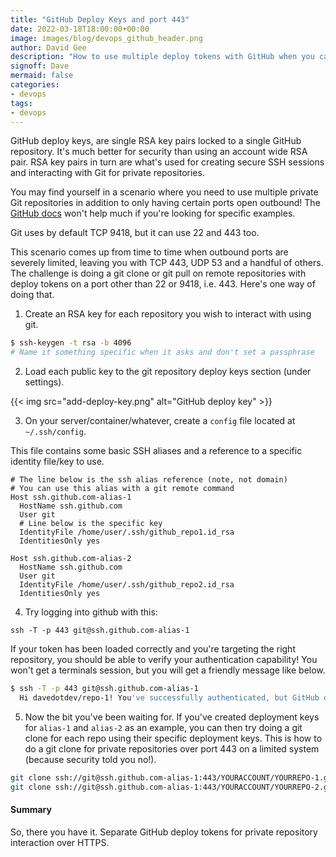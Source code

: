 ```yaml
---
title: "GitHub Deploy Keys and port 443"
date: 2022-03-18T18:00:00+00:00
image: images/blog/devops_github_header.png
author: David Gee
description: "How to use multiple deploy tokens with GitHub when you can only use outbound port 443"
signoff: Dave
mermaid: false
categories: 
- devops
tags:
- devops
---
```

GitHub deploy keys, are single RSA key pairs locked to a single GitHub repository. It's much better for security than using an account wide RSA pair. RSA key pairs in turn are what's used for creating secure SSH sessions and interacting with Git for private repositories.

You may find yourself in a scenario where you need to use multiple private Git repositories in addition to only having certain ports open outbound! The [GitHub docs](https://docs.github.com/en/developers/overview/managing-deploy-keys) won't help much if you're looking for specific examples.

Git uses by default TCP 9418, but it can use 22 and 443 too.

This scenario comes up from time to time when outbound ports are severely limited, leaving you with TCP 443, UDP 53 and a handful of others. The challenge is doing a git clone or git pull on remote repositories with deploy tokens on a port other than 22 or 9418, i.e. 443. Here's one way of doing that.

1.  Create an RSA key for each repository you wish to interact with using git.
```bash
$ ssh-keygen -t rsa -b 4096
# Name it something specific when it asks and don't set a passphrase
```

2.  Load each public key to the git repository deploy keys section (under settings).

{{< img src="add-deploy-key.png" alt="GitHub deploy key" >}}

3.  On your server/container/whatever, create a `config` file located at `~/.ssh/config`.

This file contains some basic SSH aliases and a reference to a specific identity file/key to use.

```plaintext
# The line below is the ssh alias reference (note, not domain)
# You can use this alias with a git remote command
Host ssh.github.com-alias-1
  HostName ssh.github.com
  User git
  # Line below is the specific key
  IdentityFile /home/user/.ssh/github_repo1.id_rsa
  IdentitiesOnly yes

Host ssh.github.com-alias-2
  HostName ssh.github.com
  User git
  IdentityFile /home/user/.ssh/github_repo2.id_rsa
  IdentitiesOnly yes
```

4.  Try logging into github with this:

`ssh -T -p 443 git@ssh.github.com-alias-1`

If your token has been loaded correctly and you're targeting the right repository, you should be able to verify your authentication capability! You won't get a terminals session, but you will get a friendly message like below.

```bash
$ ssh -T -p 443 git@ssh.github.com-alias-1
  Hi davedotdev/repo-1! You've successfully authenticated, but GitHub does not provide shell access
```

5.  Now the bit you've been waiting for. If you've created deployment keys for `alias-1` and `alias-2` as an example, you can then try doing a git clone for each repo using their specific deployment keys. This is how to do a git clone for private repositories over port 443 on a limited system (because security told you no!).

```bash
git clone ssh://git@ssh.github.com-alias-1:443/YOURACCOUNT/YOURREPO-1.git
git clone ssh://git@ssh.github.com-alias-1:443/YOURACCOUNT/YOURREPO-2.git
```

#### Summary

So, there you have it. Separate GitHub deploy tokens for private repository interaction over HTTPS.